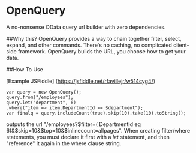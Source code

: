 # OpenQuery
A no-nonsense OData query url builder with zero dependencies. 

##Why this?
OpenQuery provides a way to chain together filter, select, expand, and other commands. There's no caching, no complicated client-side framework. OpenQuery builds the URL, you choose how to get your data.

##How To Use

[Example JSFiddle] (https://jsfiddle.net/rfavillejr/w514cyg4/)

    var query = new OpenQuery();
    query.from("/employees");
    query.let("department", 6)
    .where("item => item.DepartmentId == $department");
    var finalq = query.includeCount(true).skip(10).take(10).toString();
    
outputs the url "/employees?$filter=( DepartmentId eq 6)&$skip=10&$top=10&$inlinecount=allpages". When creating filter/where statements, you must declare it first with a *let* statement, and then "reference" it again in the where clause string.
